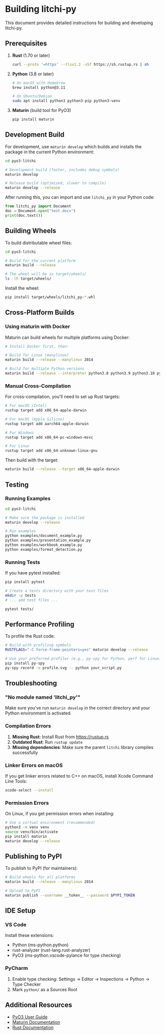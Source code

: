 # Building litchi-py

This document provides detailed instructions for building and developing litchi-py.

## Prerequisites

1. **Rust** (1.70 or later)
   ```bash
   curl --proto '=https' --tlsv1.2 -sSf https://sh.rustup.rs | sh
   ```

2. **Python** (3.8 or later)
   ```bash
   # On macOS with Homebrew
   brew install python@3.11
   
   # On Ubuntu/Debian
   sudo apt install python3 python3-pip python3-venv
   ```

3. **Maturin** (build tool for PyO3)
   ```bash
   pip install maturin
   ```

## Development Build

For development, use `maturin develop` which builds and installs the package in the current Python environment:

```bash
cd pyo3-litchi

# Development build (faster, includes debug symbols)
maturin develop

# Release build (optimized, slower to compile)
maturin develop --release
```

After running this, you can import and use `litchi_py` in your Python code:

```python
from litchi_py import Document
doc = Document.open("test.docx")
print(doc.text())
```

## Building Wheels

To build distributable wheel files:

```bash
cd pyo3-litchi

# Build for the current platform
maturin build --release

# The wheel will be in target/wheels/
ls -lh target/wheels/
```

Install the wheel:

```bash
pip install target/wheels/litchi_py-*.whl
```

## Cross-Platform Builds

### Using maturin with Docker

Maturin can build wheels for multiple platforms using Docker:

```bash
# Install Docker first, then:

# Build for Linux (manylinux)
maturin build --release --manylinux 2014

# Build for multiple Python versions
maturin build --release --interpreter python3.8 python3.9 python3.10 python3.11 python3.12
```

### Manual Cross-Compilation

For cross-compilation, you'll need to set up Rust targets:

```bash
# For macOS (Intel)
rustup target add x86_64-apple-darwin

# For macOS (Apple Silicon)
rustup target add aarch64-apple-darwin

# For Windows
rustup target add x86_64-pc-windows-msvc

# For Linux
rustup target add x86_64-unknown-linux-gnu
```

Then build with the target:

```bash
maturin build --release --target x86_64-apple-darwin
```

## Testing

### Running Examples

```bash
cd pyo3-litchi

# Make sure the package is installed
maturin develop --release

# Run examples
python examples/document_example.py
python examples/presentation_example.py
python examples/workbook_example.py
python examples/format_detection.py
```

### Running Tests

If you have pytest installed:

```bash
pip install pytest

# Create a tests directory with your test files
mkdir -p tests
# ... add test files ...

pytest tests/
```

## Performance Profiling

To profile the Rust code:

```bash
# Build with profiling symbols
RUSTFLAGS="-C force-frame-pointers=yes" maturin develop --release

# Use your preferred profiler (e.g., py-spy for Python, perf for Linux)
pip install py-spy
py-spy record -o profile.svg -- python your_script.py
```

## Troubleshooting

### "No module named 'litchi_py'"

Make sure you've run `maturin develop` in the correct directory and your Python environment is activated.

### Compilation Errors

1. **Missing Rust**: Install Rust from https://rustup.rs
2. **Outdated Rust**: Run `rustup update`
3. **Missing dependencies**: Make sure the parent `litchi` library compiles successfully

### Linker Errors on macOS

If you get linker errors related to C++ on macOS, install Xcode Command Line Tools:

```bash
xcode-select --install
```

### Permission Errors

On Linux, if you get permission errors when installing:

```bash
# Use a virtual environment (recommended)
python3 -m venv venv
source venv/bin/activate
pip install maturin
maturin develop --release
```

## Publishing to PyPI

To publish to PyPI (for maintainers):

```bash
# Build wheels for all platforms
maturin build --release --manylinux 2014

# Upload to PyPI
maturin publish --username __token__ --password $PYPI_TOKEN
```

## IDE Setup

### VS Code

Install these extensions:
- Python (ms-python.python)
- rust-analyzer (rust-lang.rust-analyzer)
- PyO3 (ms-python.vscode-pylance for type checking)

### PyCharm

1. Enable type checking: Settings → Editor → Inspections → Python → Type Checker
2. Mark `python/` as a Sources Root

## Additional Resources

- [PyO3 User Guide](https://pyo3.rs/)
- [Maturin Documentation](https://github.com/PyO3/maturin)
- [Rust Documentation](https://doc.rust-lang.org/)

